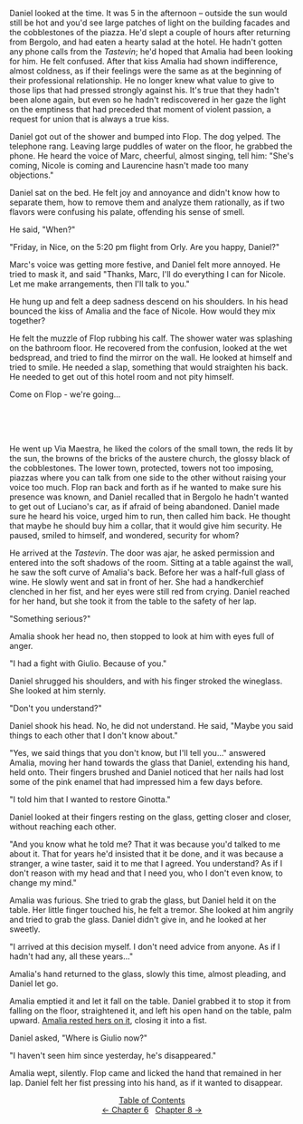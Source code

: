 <!-- Page 55-58 -->
Daniel looked at the time. It was 5 in the afternoon &ndash; outside the sun would still be hot and you'd see large patches of light on the building facades and the cobblestones of the piazza. He'd slept a couple of hours after returning from Bergolo, and had eaten a hearty salad at the hotel. He hadn't gotten any phone calls from the *Tastevin*; he'd hoped that Amalia had been looking for him. He felt confused. After that kiss Amalia had shown indifference, almost coldness, as if their feelings were the same as at the beginning of their professional relationship. He no longer knew what value to give to those lips that had pressed strongly against his. It's true that they hadn't been alone again, but even so he hadn't rediscovered in her gaze the light on the emptiness that had preceded that moment of violent passion, a request for union that is always a true kiss.

Daniel got out of the shower and bumped into Flop. The dog yelped. The telephone rang. Leaving large puddles of water on the floor, he grabbed the phone. He heard the voice of Marc, cheerful, almost singing, tell him: "She's coming, Nicole is coming and Laurencine hasn't made too many objections."

Daniel sat on the bed. He felt joy and annoyance and didn't know how to separate them, how to remove them and analyze them rationally, as if two flavors were confusing his palate, offending his sense of smell.

He said, "When?"

<!-- Page 56 -->

"Friday, in Nice, on the 5:20 pm flight from Orly. Are you happy, Daniel?"

Marc's voice was getting more festive, and Daniel felt more annoyed. He tried to mask it, and said "Thanks, Marc, I'll do everything I can for Nicole. Let me make arrangements, then I'll talk to you."

He hung up and felt a deep sadness descend on his shoulders. In his head bounced the kiss of Amalia and the face of Nicole. How would they mix together?

He felt the muzzle of Flop rubbing his calf. The shower water was splashing on the bathroom floor. He recovered from the confusion, looked at the wet bedspread, and tried to find the mirror on the wall. He looked at himself and tried to smile. He needed a slap, something that would straighten his back. He needed to get out of this hotel room and not pity himself.

Come on Flop - we're going...

<br/><br/><br/>

He went up Via Maestra, he liked the colors of the small town, the reds lit by the sun, the browns of the bricks of the austere church, the glossy black of the cobblestones. The lower town, protected, towers not too imposing, piazzas where you can talk from one side to the other without raising your voice too much. Flop ran back and forth as if he wanted to make sure his presence was known, and Daniel recalled that in Bergolo he hadn't wanted to get out of Luciano's car, as if afraid of being abandoned. Daniel made sure he heard his voice, urged him to run, then called him back. He thought that maybe he should buy him a collar, that it would give him security. He paused, smiled to himself, and wondered, security for whom?

He arrived at the *Tastevin*. The door was ajar, he asked permission and entered into the soft shadows of the room. Sitting at a table against the wall, he saw the soft curve of Amalia's back. Before her was a half-full glass of wine. He slowly went and sat in front of her. She had a handkerchief clenched in her fist, and her eyes were still red from crying. Daniel reached for her hand, but she took it from the table to the safety of her lap.

<!-- Page 57 -->

"Something serious?"

Amalia shook her head no, then stopped to look at him with eyes full of anger. 

"I had a fight with Giulio. Because of you."

Daniel shrugged his shoulders, and with his finger stroked the wineglass. She looked at him sternly.

"Don't you understand?"

Daniel shook his head. No, he did not understand. He said, "Maybe you said things to each other that I don't know about."

"Yes, we said things that you don't know, but I'll tell you..." answered Amalia, moving her hand towards the glass that Daniel, extending his hand, held onto. Their fingers brushed and Daniel noticed that her nails had lost some of the pink enamel that had impressed him a few days before.

"I told him that I wanted to restore Ginotta."

Daniel looked at their fingers resting on the glass, getting closer and closer, without reaching each other.

"And you know what he told me? That it was because you'd talked to me about it. That for years he'd insisted that it be done, and it was because a stranger, a wine taster, said it to me that I agreed. You understand? As if I don't reason with my head and that I need you, who I don't even know, to change my mind."

Amalia was furious. She tried to grab the glass, but Daniel held it on the table. Her little finger touched his, he felt a tremor. She looked at him angrily and tried to grab the glass. Daniel didn't give in, and he looked at her sweetly.

"I arrived at this decision myself. I don't need advice from anyone. As if I hadn't had any, all these years..." 

Amalia's hand returned to the glass, slowly this time, almost pleading, and Daniel let go.

<!-- Page 58 -->

Amalia emptied it and let it fall on the table. Daniel grabbed it to stop it from falling on the floor, straightened it, and left his open hand on the table, palm upward. [Amalia rested hers on it](http://ofvioletsandlicorice.tumblr.com/post/129354078274/notes-questions-uncertainties#amaliasupported), closing it into a fist.

Daniel asked, "Where is Giulio now?"

"I haven't seen him since yesterday, he's disappeared."

Amalia wept, silently. Flop came and licked the hand that remained in her lap. Daniel felt her fist pressing into his hand, as if it wanted to disappear.
<div style="text-align: center">
<a href="http://ofvioletsandlicorice.tumblr.com/post/129355307919/of-violets-and-licorice-table-of-contents">Table of Contents</a><br/>
<a href="http://ofvioletsandlicorice.tumblr.com/post/129929958959/of-violets-and-licorice-chapter-6">&larr;&nbsp;Chapter 6</a>&nbsp;&nbsp;
<a href="http://ofvioletsandlicorice.tumblr.com/post/130345019824/of-violets-and-licorice-chapter-8">Chapter 8&nbsp;&rarr;</a>

</div>
